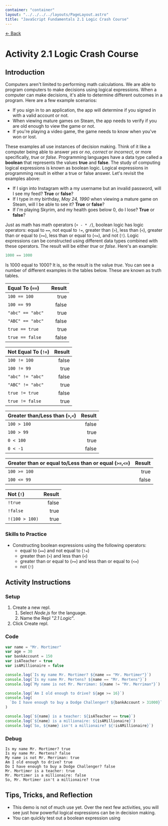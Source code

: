 ```yaml
---
container: "container"
layout: "../../../../layouts/PageLayout.astro"
title: "JavaScript Fundamentals 2.1 Logic Crash Course"
---
```


[← Back](/comp-sci/javascript/)

# Activity 2.1 Logic Crash Course

## Introduction

Computers aren't limited to performing math calculations. We are able to program computers to make decisions using logical expressions. When a computer can make decisions, it's able to determine different outcomes in a program. Here are a few example scenarios:

- If you sign in to an application, the app will determine if you signed in with a valid account or not.
- When viewing mature games on Steam, the app needs to verify if you are old enough to view the game or not.
- If you're playing a video game, the game needs to know when you've won or lost.

These examples all use instances of decision making. Think of it like a computer being able to answer _yes_ or _no_, _correct_ or _incorrect_, or more specifically, _true_ or _false_. Programming languages have a data type called a **boolean** that represents the values **true** and **false**. The study of computing logical expressions is known as boolean logic. Logical expressions in programming result in either a true or false answer. Let's revisit the examples above:

- If I sign into Instagram with a my username but an invalid password, will I see my feed? **True** or **false**?
- If I type in my birthday, _May 24, 1990_ when viewing a mature game on Steam, will I be able to see it? **True** or **false**?
- If I'm playing Skyrim, and my health goes below 0, do I lose? **True** or **false**?

Just as math has math operators (`+ - * /`), boolean logic has logic operators: equal to `==`, not equal to `!=`, greater than (`>`), less than (`<`), greater than or equal to (`>=`), less than or equal to (`<=`), and not (`!`). Logic expressions can be constructed using different data types combined with these operators. The result will be either _true_ or _false_. Here's an example:

```js
1000 == 1000
```

Is 1000 equal to 1000? It is, so the result is the value _true_. You can see a number of different examples in the tables below. These are known as truth tables.

| **Equal To (`==`)** | **Result** |
| :------------------ | ---------: |
| `100 == 100`        |       true |
| `100 == 99`         |      false |
| `"abc" == "abc"`    |       true |
| `"ABC" == "abc" `   |      false |
| `true == true`      |       true |
| `true == false`     |      false |

| **Not Equal To (`!=`)** | **Result** |
| :---------------------- | ---------: |
| `100 != 100`            |      false |
| `100 != 99`             |       true |
| `"abc" != "abc"`        |      false |
| `"ABC" != "abc" `       |       true |
| `true != true`          |      false |
| `true != false`         |       true |

| **Greater than/Less than (`>`,`<`)** | **Result** |
| :----------------------------------- | ---------: |
| `100 > 100`                          |      false |
| `100 > 99`                           |       true |
| `0 < 100`                            |       true |
| `0 < -1`                             |      false |

| **Greater than or equal to/Less than or equal (`>=`,`<=`)** | **Result** |
| :---------------------------------------------------------- | ---------: |
| `100 >= 100`                                                |       true |
| `100 <= 99`                                                 |      false |

| **Not (`!`)**  | **Result** |
| :------------- | ---------: |
| `!true`        |      false |
| `!false`       |       true |
| `!(100 > 100)` |       true |

### Skills to Practice

- Constructing boolean expressions using the following operators:
  - equal to (`==`) and not equal to (`!=`)
  - greater than (`>`) and less than (`<`)
  - greater than or equal to (`>=`) and less than or equal to (`<=`)
  - not (`!`)

## Activity Instructions

### Setup

1. Create a new repl.
   1. Select _Node.js_ for the language.
   2. Name the Repl "_2.1 Logic_".
2. Click Create repl.

### Code

```javascript
var name = "Mr. Mortimer"
var age = 30
var bankAccount = 150
var isATeacher = true
var isAMillionaire = false

console.log(`Is my name Mr. Mortimer? ${name == "Mr. Mortimer"}`)
console.log(`Is my name Mr. Mertens? ${name == "Mr. Mertens"}`)
console.log(`My name is not Mr. Merriman: ${name != "Mr. Merriman"}`)

console.log(`Am I old enough to drive? ${age >= 16}`)
console.log(
  `Do I have enough to buy a Dodge Challenger? ${bankAccount > 31000}`
)

console.log(`${name} is a teacher: ${isATeacher == true}`)
console.log(`${name} is a millionaire: ${isAMillionaire}`)
console.log(`So, ${name} isn't a millionaire? ${!isAMillionaire}`)
```

### Debug

```
Is my name Mr. Mortimer? true
Is my name Mr. Mertens? false
My name is not Mr. Merriman: true
Am I old enough to drive? true
Do I have enough to buy a Dodge Challenger? false
Mr. Mortimer is a teacher: true
Mr. Mortimer is a millionaire: false
So, Mr. Mortimer isn't a millionaire? true
```

## Tips, Tricks, and Reflection

- This demo is not of much use yet. Over the next few activities, you will see just how powerful logical expressions can be in decision making.
- You can quickly test out a boolean expression using
